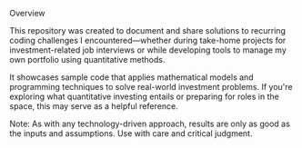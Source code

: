 Overview

This repository was created to document and share solutions to recurring coding challenges I encountered—whether during take-home projects for investment-related job interviews or while developing tools to manage my own portfolio using quantitative methods.

It showcases sample code that applies mathematical models and programming techniques to solve real-world investment problems. If you're exploring what quantitative investing entails or preparing for roles in the space, this may serve as a helpful reference.

Note: As with any technology-driven approach, results are only as good as the inputs and assumptions. Use with care and critical judgment.
